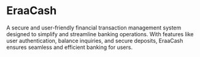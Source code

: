 # EraaCash
 
A secure and user-friendly financial transaction management system designed to simplify and streamline banking operations. With features like user authentication, balance inquiries, and secure deposits, EraaCash ensures seamless and efficient banking for users.
